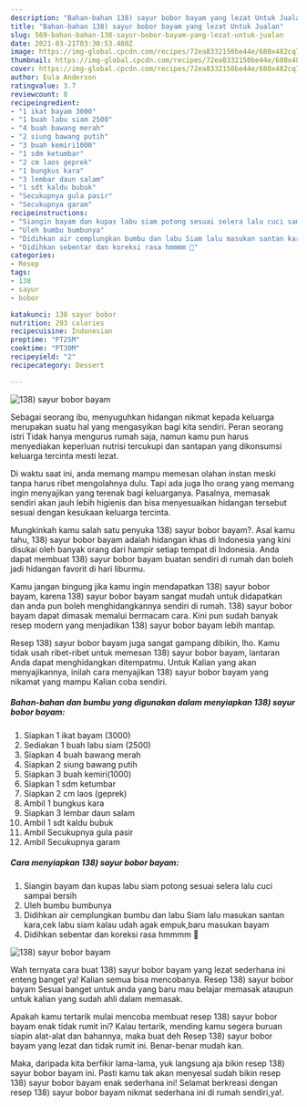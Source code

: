 ```yaml
---
description: "Bahan-bahan 138) sayur bobor bayam yang lezat Untuk Jualan"
title: "Bahan-bahan 138) sayur bobor bayam yang lezat Untuk Jualan"
slug: 569-bahan-bahan-138-sayur-bobor-bayam-yang-lezat-untuk-jualan
date: 2021-03-21T03:30:53.480Z
image: https://img-global.cpcdn.com/recipes/72ea8332150be44e/680x482cq70/138-sayur-bobor-bayam-foto-resep-utama.jpg
thumbnail: https://img-global.cpcdn.com/recipes/72ea8332150be44e/680x482cq70/138-sayur-bobor-bayam-foto-resep-utama.jpg
cover: https://img-global.cpcdn.com/recipes/72ea8332150be44e/680x482cq70/138-sayur-bobor-bayam-foto-resep-utama.jpg
author: Eula Anderson
ratingvalue: 3.7
reviewcount: 8
recipeingredient:
- "1 ikat bayam 3000"
- "1 buah labu siam 2500"
- "4 buah bawang merah"
- "2 siung bawang putih"
- "3 buah kemiri1000"
- "1 sdm ketumbar"
- "2 cm laos geprek"
- "1 bungkus kara"
- "3 lembar daun salam"
- "1 sdt kaldu bubuk"
- "Secukupnya gula pasir"
- "Secukupnya garam"
recipeinstructions:
- "Siangin bayam dan kupas labu siam potong sesuai selera lalu cuci sampai bersih"
- "Uleh bumbu bumbunya"
- "Didihkan air cemplungkan bumbu dan labu Siam lalu masukan santan kara,cek labu siam kalau udah agak empuk,baru masukan bayam"
- "Didihkan sebentar dan koreksi rasa hmmmm 🤤"
categories:
- Resep
tags:
- 138
- sayur
- bobor

katakunci: 138 sayur bobor 
nutrition: 293 calories
recipecuisine: Indonesian
preptime: "PT25M"
cooktime: "PT30M"
recipeyield: "2"
recipecategory: Dessert

---
```



![138) sayur bobor bayam](https://img-global.cpcdn.com/recipes/72ea8332150be44e/680x482cq70/138-sayur-bobor-bayam-foto-resep-utama.jpg)

Sebagai seorang ibu, menyuguhkan hidangan nikmat kepada keluarga merupakan suatu hal yang mengasyikan bagi kita sendiri. Peran seorang istri Tidak hanya mengurus rumah saja, namun kamu pun harus menyediakan keperluan nutrisi tercukupi dan santapan yang dikonsumsi keluarga tercinta mesti lezat.

Di waktu  saat ini, anda memang mampu memesan olahan instan meski tanpa harus ribet mengolahnya dulu. Tapi ada juga lho orang yang memang ingin menyajikan yang terenak bagi keluarganya. Pasalnya, memasak sendiri akan jauh lebih higienis dan bisa menyesuaikan hidangan tersebut sesuai dengan kesukaan keluarga tercinta. 



Mungkinkah kamu salah satu penyuka 138) sayur bobor bayam?. Asal kamu tahu, 138) sayur bobor bayam adalah hidangan khas di Indonesia yang kini disukai oleh banyak orang dari hampir setiap tempat di Indonesia. Anda dapat membuat 138) sayur bobor bayam buatan sendiri di rumah dan boleh jadi hidangan favorit di hari liburmu.

Kamu jangan bingung jika kamu ingin mendapatkan 138) sayur bobor bayam, karena 138) sayur bobor bayam sangat mudah untuk didapatkan dan anda pun boleh menghidangkannya sendiri di rumah. 138) sayur bobor bayam dapat dimasak memalui bermacam cara. Kini pun sudah banyak resep modern yang menjadikan 138) sayur bobor bayam lebih mantap.

Resep 138) sayur bobor bayam juga sangat gampang dibikin, lho. Kamu tidak usah ribet-ribet untuk memesan 138) sayur bobor bayam, lantaran Anda dapat menghidangkan ditempatmu. Untuk Kalian yang akan menyajikannya, inilah cara menyajikan 138) sayur bobor bayam yang nikamat yang mampu Kalian coba sendiri.

<!--inarticleads1-->

##### Bahan-bahan dan bumbu yang digunakan dalam menyiapkan 138) sayur bobor bayam:

1. Siapkan 1 ikat bayam (3000)
1. Sediakan 1 buah labu siam (2500)
1. Siapkan 4 buah bawang merah
1. Siapkan 2 siung bawang putih
1. Siapkan 3 buah kemiri(1000)
1. Siapkan 1 sdm ketumbar
1. Siapkan 2 cm laos (geprek)
1. Ambil 1 bungkus kara
1. Siapkan 3 lembar daun salam
1. Ambil 1 sdt kaldu bubuk
1. Ambil Secukupnya gula pasir
1. Ambil Secukupnya garam




<!--inarticleads2-->

##### Cara menyiapkan 138) sayur bobor bayam:

1. Siangin bayam dan kupas labu siam potong sesuai selera lalu cuci sampai bersih
1. Uleh bumbu bumbunya
1. Didihkan air cemplungkan bumbu dan labu Siam lalu masukan santan kara,cek labu siam kalau udah agak empuk,baru masukan bayam
1. Didihkan sebentar dan koreksi rasa hmmmm 🤤
<img src="//assets-global.cpcdn.com/assets/icons/button_play-2c75c40dde080a61004c1f40b05d8f140eaff45d7e9e6481dc71c63d2e7c4909.png" alt="138) sayur bobor bayam">



Wah ternyata cara buat 138) sayur bobor bayam yang lezat sederhana ini enteng banget ya! Kalian semua bisa mencobanya. Resep 138) sayur bobor bayam Sesuai banget untuk anda yang baru mau belajar memasak ataupun untuk kalian yang sudah ahli dalam memasak.

Apakah kamu tertarik mulai mencoba membuat resep 138) sayur bobor bayam enak tidak rumit ini? Kalau tertarik, mending kamu segera buruan siapin alat-alat dan bahannya, maka buat deh Resep 138) sayur bobor bayam yang lezat dan tidak rumit ini. Benar-benar mudah kan. 

Maka, daripada kita berfikir lama-lama, yuk langsung aja bikin resep 138) sayur bobor bayam ini. Pasti kamu tak akan menyesal sudah bikin resep 138) sayur bobor bayam enak sederhana ini! Selamat berkreasi dengan resep 138) sayur bobor bayam nikmat sederhana ini di rumah sendiri,ya!.

